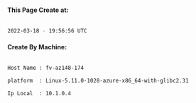
   
#### This Page Create at:

```bash

2022-03-18 - 19:56:56 UTC

```

#### Create By Machine:

```bash

Host Name : fv-az148-174

platform  : Linux-5.11.0-1028-azure-x86_64-with-glibc2.31

Ip Local  : 10.1.0.4

```

